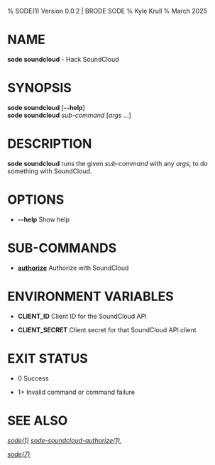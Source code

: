 % SODE(1) Version 0.0.2 | BRODE SODE
% Kyle Krull
% March 2025

# NAME

**sode soundcloud** - Hack SoundCloud

# SYNOPSIS

**sode soundcloud** \[**\-\-help**\]  
**sode soundcloud** *sub-command* \[*args* …\]

# DESCRIPTION

**sode soundcloud** runs the given *sub-command* with any *args*, to do something with SoundCloud.

# OPTIONS

  - **\-\-help**
    Show help

# SUB-COMMANDS

  - [**authorize**](./soundcloud-authorize.1.md)
    Authorize with SoundCloud

# ENVIRONMENT VARIABLES

  - **CLIENT\_ID**
    Client ID for the SoundCloud API

  - **CLIENT\_SECRET**
    Client secret for that SoundCloud API client

# EXIT STATUS

  - 0
    Success

  - 1+
    Invalid command or command failure

# SEE ALSO

[*sode(1)*](./sode.1.md)
[*sode-soundcloud-authorize(1)*](./sode-soundcloud-authorize.1.md),

[*sode(7)*](./sode.7.md)
